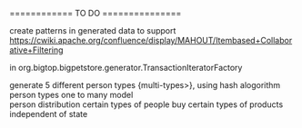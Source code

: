 ============ TO DO ===============

create patterns in generated data to support
https://cwiki.apache.org/confluence/display/MAHOUT/Itembased+Collaborative+Filtering

in org.bigtop.bigpetstore.generator.TransactionIteratorFactory

generate 5 different person types {multi-types>}, using hash alogorithm
person types one to many
model    
person distribution certain types of people buy certain types of products independent of state
